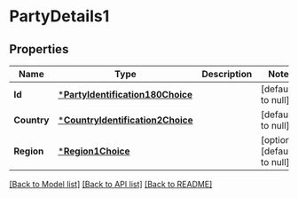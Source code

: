# PartyDetails1

## Properties
Name | Type | Description | Notes
------------ | ------------- | ------------- | -------------
**Id** | [***PartyIdentification180Choice**](PartyIdentification180Choice.md) |  | [default to null]
**Country** | [***CountryIdentification2Choice**](CountryIdentification2Choice.md) |  | [default to null]
**Region** | [***Region1Choice**](Region1Choice.md) |  | [optional] [default to null]

[[Back to Model list]](../README.md#documentation-for-models) [[Back to API list]](../README.md#documentation-for-api-endpoints) [[Back to README]](../README.md)

